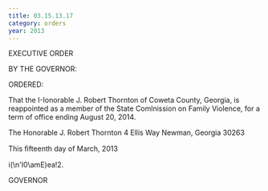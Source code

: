 ```yaml
---
title: 03.15.13.17
category: orders
year: 2013
---
```

 

EXECUTIVE ORDER

BY THE GOVERNOR:

ORDERED:

That the I-Ionorable J. Robert Thornton of Coweta County, Georgia,
is reappointed as a member of the State Comlnission on Family
Violence, for a term of office ending August 20, 2014.

The Honorable J. Robert Thornton
4 Ellis Way
Newman, Georgia 30263

This ﬁfteenth day of March, 2013

i(\n'I0\amE)ea!2.

GOVERNOR

